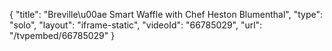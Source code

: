 {
    "title": "Breville\u00ae Smart Waffle with Chef Heston Blumenthal",
    "type": "solo",
    "layout": "iframe-static",
    "videoId": "66785029",
    "url": "\/tvpembed\/66785029"
}
